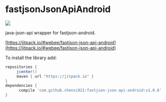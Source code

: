 # fastjsonJsonApiAndroid
[![](https://jitpack.io/v/chenxi921/fastjson-json-api-android.svg)](https://jitpack.io/#chenxi921/fastjson-json-api-android)

java-json-api wrapper for fastjson-android.

[https://jitpack.io/#webee/fastjson-json-api-android](https://jitpack.io/#webee/fastjson-json-api-android)

To install the library add:

   ```gradle
   repositories {
        jcenter()
        maven { url "https://jitpack.io" }
   }
   dependencies {
         compile 'com.github.chenxi921:fastjson-json-api-android:v1.0.6'
   }
   ```
